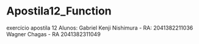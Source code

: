 # Apostila12_Function
exercício apostila 12
Alunos: Gabriel Kenji Nishimura - RA: 2041382211036 Wagner Chagas - RA 2041382311049

